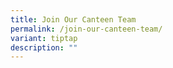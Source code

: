 ```yaml
---
title: Join Our Canteen Team
permalink: /join-our-canteen-team/
variant: tiptap
description: ""
---
```

